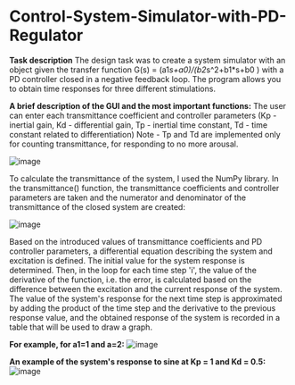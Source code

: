 # Control-System-Simulator-with-PD-Regulator

**Task description**
The design task was to create a system simulator with an object given the transfer function G(s) = (a1*s+a0)/(b2*s^2+b1*s+b0 ) with a PD controller closed in a negative feedback loop. The program allows you to obtain time responses for three different stimulations.

**A brief description of the GUI and the most important functions:**
The user can enter each transmittance coefficient and controller parameters (Kp - inertial gain, Kd - differential gain, Tp - inertial time constant, Td - time constant related to differentiation) Note - Tp and Td are implemented only for counting transmittance, for responding to no more arousal.

![image](https://github.com/Gawendz/Control-System-Simulator-with-PD-Regulator/assets/105167719/5876aa07-fce4-45a3-af84-19fe2acf5455)

To calculate the transmittance of the system, I used the NumPy library. In the transmittance() function, the transmittance coefficients and controller parameters are taken and the numerator and denominator of the transmittance of the closed system are created:

![image](https://github.com/Gawendz/Control-System-Simulator-with-PD-Regulator/assets/105167719/bdb3d1ae-aa72-4dac-90fa-9fc1ffb56c36)


Based on the introduced values ​​of transmittance coefficients and PD controller parameters, a differential equation describing the system and excitation is defined. The initial value for the system response is determined. Then, in the loop for each time step 'i', the value of the derivative of the function, i.e. the error, is calculated based on the difference between the excitation and the current response of the system. The value of the system's response for the next time step is approximated by adding the product of the time step and the derivative to the previous response value, and the obtained response of the system is recorded in a table that will be used to draw a graph.

**For example, for a1=1 and a=2:**
![image](https://github.com/Gawendz/Control-System-Simulator-with-PD-Regulator/assets/105167719/914d6457-4948-491b-813b-24bb7e87db07)

**An example of the system's response to sine at Kp = 1 and Kd = 0.5:**
![image](https://github.com/Gawendz/Control-System-Simulator-with-PD-Regulator/assets/105167719/65a1be2b-8e2f-4e27-a0a4-67c614e5e412)


